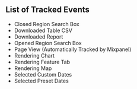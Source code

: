 ## List of Tracked Events
- Closed Region Search Box
- Downloaded Table CSV
- Downloaded Report
- Opened Region Search Box
- Page View (Automatically Tracked by Mixpanel)
- Rendering Chart
- Rendering Feature Tab
- Rendering Map
- Selected Custom Dates
- Selected Preset Dates

